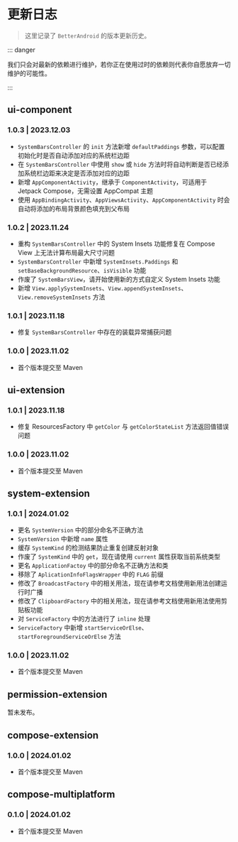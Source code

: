# 更新日志

> 这里记录了 `BetterAndroid` 的版本更新历史。

::: danger

我们只会对最新的依赖进行维护，若你正在使用过时的依赖则代表你自愿放弃一切维护的可能性。

:::

## ui-component

### 1.0.3 | 2023.12.03 &ensp;<Badge type="tip" text="最新" vertical="middle" />

- `SystemBarsController` 的 `init` 方法新增 `defaultPaddings` 参数，可以配置初始化时是否自动添加对应的系统栏边距
- 在 `SystemBarsController` 中使用 `show` 或 `hide` 方法时将自动判断是否已经添加系统栏边距来决定是否添加对应的边距
- 新增 `AppComponentActivity`，继承于 `ComponentActivity`，可适用于 Jetpack Compose，无需设置 AppCompat 主题
- 使用 `AppBindingActivity`、`AppViewsActivity`、`AppComponentActivity` 时会自动将添加的布局背景颜色填充到父布局

### 1.0.2 | 2023.11.24 &ensp;<Badge type="warning" text="过旧" vertical="middle" />

- 重构 `SystemBarsController` 中的 System Insets 功能修复在 Compose View 上无法计算布局最大尺寸问题
- `SystemBarsController` 中新增 `SystemInsets.Paddings` 和 `setBaseBackgroundResource`、`isVisible` 功能
- 作废了 `SystemBarsView`，请开始使用新的方式自定义 System Insets 功能
- 新增 `View.applySystemInsets`、`View.appendSystemInsets`、`View.removeSystemInsets` 方法

### 1.0.1 | 2023.11.18 &ensp;<Badge type="warning" text="过旧" vertical="middle" />

- 修复 `SystemBarsController` 中存在的装载异常捕获问题

### 1.0.0 | 2023.11.02 &ensp;<Badge type="warning" text="过旧" vertical="middle" />

- 首个版本提交至 Maven

## ui-extension

### 1.0.1 | 2023.11.18 &ensp;<Badge type="tip" text="最新" vertical="middle" />

- 修复 ResourcesFactory 中 `getColor` 与 `getColorStateList` 方法返回值错误问题

### 1.0.0 | 2023.11.02 &ensp;<Badge type="warning" text="过旧" vertical="middle" />

- 首个版本提交至 Maven

## system-extension

### 1.0.1 | 2024.01.02 &ensp;<Badge type="tip" text="最新" vertical="middle" />

- 更名 `SystemVersion` 中的部分命名不正确方法
- `SystemVersion` 中新增 `name` 属性
- 缓存 `SystemKind` 的检测结果防止重复创建反射对象
- 作废了 `SystemKind` 中的 `get`，现在请使用 `current` 属性获取当前系统类型
- 更名 `ApplicationFactoy` 中的部分命名不正确方法和类
- 移除了 `AplicationInfoFlagsWrapper` 中的 `FLAG` 前缀
- 修改了 `BroadcastFactory` 中的相关用法，现在请参考文档使用新用法创建运行时广播
- 修改了 `ClipboardFactory` 中的相关用法，现在请参考文档使用新用法使用剪贴板功能
- 对 `ServiceFactory` 中的方法进行了 `inline` 处理
- `ServiceFactory` 中新增 `startServiceOrElse`、`startForegroundServiceOrElse` 方法

### 1.0.0 | 2023.11.02 &ensp;<Badge type="warning" text="过旧" vertical="middle" />

- 首个版本提交至 Maven

## permission-extension

暂未发布。

## compose-extension

### 1.0.0 | 2024.01.02 &ensp;<Badge type="tip" text="最新" vertical="middle" />

- 首个版本提交至 Maven

## compose-multiplatform

### 0.1.0 | 2024.01.02 &ensp;<Badge type="tip" text="最新" vertical="middle" />

- 首个版本提交至 Maven